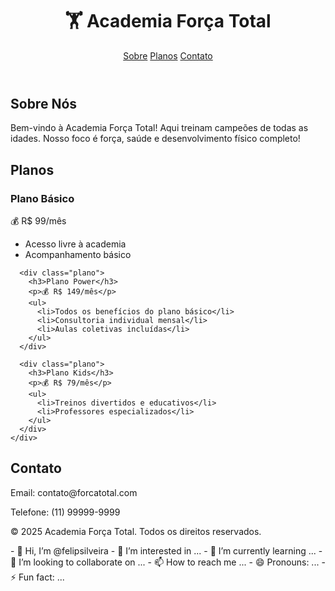 <!DOCTYPE html>
<html lang="pt-BR">
<head>
  <meta charset="UTF-8">
  <meta name="viewport" content="width=device-width, initial-scale=1">
  <title>Academia Força Total</title>
  <link rel="stylesheet" href="style.css">
</head>
<body>
  <header>
    <h1>🏋️ Academia Força Total</h1>
    <nav>
      <a href="#sobre">Sobre</a>
      <a href="#planos">Planos</a>
      <a href="#contato">Contato</a>
    </nav>
  </header>

  <section id="sobre">
    <h2>Sobre Nós</h2>
    <p>Bem-vindo à Academia Força Total! Aqui treinam campeões de todas as idades. Nosso foco é força, saúde e desenvolvimento físico completo!</p>
  </section>

  <section id="planos">
    <h2>Planos</h2>
    <div class="planos">
      <div class="plano">
        <h3>Plano Básico</h3>
        <p>💰 R$ 99/mês</p>
        <ul>
          <li>Acesso livre à academia</li>
          <li>Acompanhamento básico</li>
        </ul>
      </div>

      <div class="plano">
        <h3>Plano Power</h3>
        <p>💰 R$ 149/mês</p>
        <ul>
          <li>Todos os benefícios do plano básico</li>
          <li>Consultoria individual mensal</li>
          <li>Aulas coletivas incluídas</li>
        </ul>
      </div>

      <div class="plano">
        <h3>Plano Kids</h3>
        <p>💰 R$ 79/mês</p>
        <ul>
          <li>Treinos divertidos e educativos</li>
          <li>Professores especializados</li>
        </ul>
      </div>
    </div>
  </section>

  <section id="contato">
    <h2>Contato</h2>
    <p>Email: contato@forcatotal.com</p>
    <p>Telefone: (11) 99999-9999</p>
  </section>

  <footer>
    <p>&copy; 2025 Academia Força Total. Todos os direitos reservados.</p>
  </footer>
</body>
</html>
- 👋 Hi, I’m @felipsilveira
- 👀 I’m interested in ...
- 🌱 I’m currently learning ...
- 💞️ I’m looking to collaborate on ...
- 📫 How to reach me ...
- 😄 Pronouns: ...
- ⚡ Fun fact: ...

<!---
felipsilveira/felipsilveira is a ✨ special ✨ repository because its `README.md` (this file) appears on your GitHub profile.
You can click the Preview link to take a look at your changes.
--->
